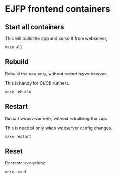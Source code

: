 #   EJFP frontend containers

##  Start all containers

This will build the app and serve it from webserver,

```shell
make all
```

##  Rebuild

Rebuild the app only,
without restarting webserver.

This is handy for CI/CD runners.

```shell
make rebuild
```

##  Restart

Restart webserver only,
without rebuilding the app.

This is needed only when webserver config changes.

```shell
make restart
```

##  Reset

Recreate everything.

```shell
make reset
```


